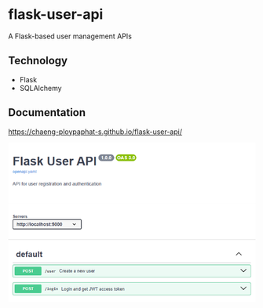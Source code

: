 # flask-user-api
A Flask-based user management APIs

## Technology
- Flask
- SQLAlchemy

## Documentation

https://chaeng-ploypaphat-s.github.io/flask-user-api/

![](image.png)